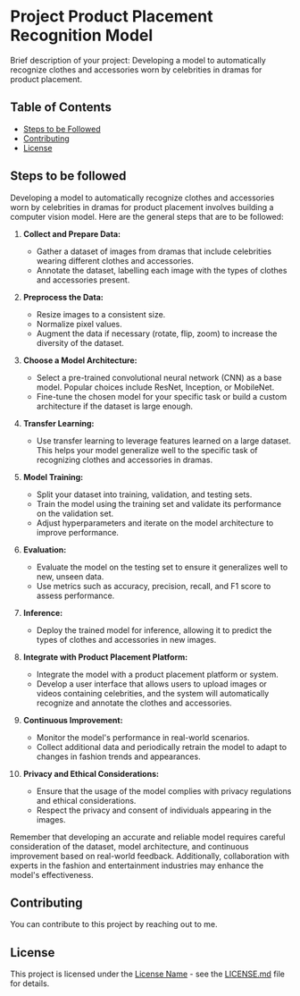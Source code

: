 # Project Product Placement Recognition Model

Brief description of your project: 
Developing a model to automatically recognize clothes and accessories worn by celebrities in dramas for product placement.

## Table of Contents
- [Steps to be Followed](#Steps)
- [Contributing](#contributing)
- [License](#license)

## Steps to be followed
Developing a model to automatically recognize clothes and accessories worn by celebrities in dramas for product placement involves building a computer vision model. Here are the general steps that are to be followed:

1. **Collect and Prepare Data:**
   - Gather a dataset of images from dramas that include celebrities wearing different clothes and accessories.
   - Annotate the dataset, labelling each image with the types of clothes and accessories present.

2. **Preprocess the Data:**
   - Resize images to a consistent size.
   - Normalize pixel values.
   - Augment the data if necessary (rotate, flip, zoom) to increase the diversity of the dataset.

3. **Choose a Model Architecture:**
   - Select a pre-trained convolutional neural network (CNN) as a base model. Popular choices include ResNet, Inception, or MobileNet.
   - Fine-tune the chosen model for your specific task or build a custom architecture if the dataset is large enough.

4. **Transfer Learning:**
   - Use transfer learning to leverage features learned on a large dataset. This helps your model generalize well to the specific task of recognizing clothes and accessories in dramas.

5. **Model Training:**
   - Split your dataset into training, validation, and testing sets.
   - Train the model using the training set and validate its performance on the validation set.
   - Adjust hyperparameters and iterate on the model architecture to improve performance.

6. **Evaluation:**
   - Evaluate the model on the testing set to ensure it generalizes well to new, unseen data.
   - Use metrics such as accuracy, precision, recall, and F1 score to assess performance.

7. **Inference:**
   - Deploy the trained model for inference, allowing it to predict the types of clothes and accessories in new images.

8. **Integrate with Product Placement Platform:**
   - Integrate the model with a product placement platform or system.
   - Develop a user interface that allows users to upload images or videos containing celebrities, and the system will automatically recognize and annotate the clothes and accessories.

9. **Continuous Improvement:**
   - Monitor the model's performance in real-world scenarios.
   - Collect additional data and periodically retrain the model to adapt to changes in fashion trends and appearances.

10. **Privacy and Ethical Considerations:**
    - Ensure that the usage of the model complies with privacy regulations and ethical considerations.
    - Respect the privacy and consent of individuals appearing in the images.

Remember that developing an accurate and reliable model requires careful consideration of the dataset, model architecture, and continuous improvement based on real-world feedback. Additionally, collaboration with experts in the fashion and entertainment industries may enhance the model's effectiveness.

## Contributing
You can contribute to this project by reaching out to me.

## License
This project is licensed under the [License Name](LICENSE.md) - see the [LICENSE.md](LICENSE.md) file for details.
